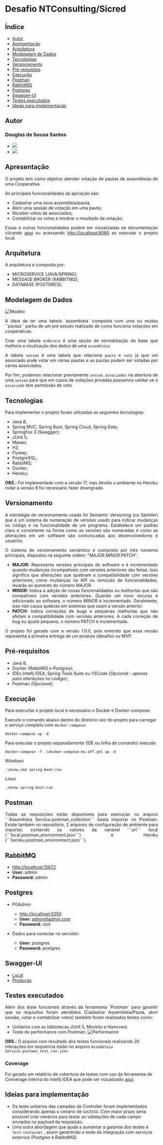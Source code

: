 
# **Desafio NTConsulting/Sicred**

## **Índice**
- [Autor](#autor)
- [Apresentação](#apresentação)
- [Arquitetura](#arquitetura)
- [Modelagem de Dados](#modelagem-de-dados)
- [Tecnologias](#tecnologias)
- [Versionamento](#versionamento)
- [Pré-requisitos](#pré-requisitos)
- [Execução](#execução)
- [Postman](#postman)
- [RabbitMQ](#rabbitmq)
- [Postgres](#postgres)
- [Swagger-UI](#swagger-ui)
- [Testes executados](#testes-executados)
- [Ideias para implementação](#ideias-para-implementação)


**Autor**
--- 
### Douglas de Sousa Santos
- [<img src="https://img.shields.io/badge/Gmail-D14836?style=for-the-badge&logo=gmail&logoColor=white" />](dsousasantos91@gmail.com)
- [<img src="https://img.shields.io/badge/GitHub-100000?style=for-the-badge&logo=github&logoColor=white" />](https://github.com/dsousasantos91)


**Apresentação**
---

<div style="text-align: justify">
O projeto tem como objetivo atender votação de pautas de assembleias de uma Cooperativa.

As principais funcionalidades da apicação são:
- Cadastrar uma nova assembleia/pauta;
- Abrir uma sessão de votação em uma pauta;
- Receber votos de associados;
- Contabilizar os votos e mostrar o resultado da votação;

Essas e outras funcionalidades podem ser vizualizadas na documentação clicando [aqui](https://ms-assembleia-d93b9e66f060.herokuapp.com) ou acessando [http://localhost:8080](http://localhost:8080) ao executar o projeto local.
</div>

**Arquitetura**
---
A arquitetura é composta por:

- MICROSERVICE (JAVA/SPRING);
- MESSAGE BROKER (RABBITMQ);
- DATABASE (POSTGRES);

**Modelagem de Dados**
---
![Modelo](diagram_db.png)

<div style="text-align: justify">
A ideia de ter uma tabela `assembleia` composta com uma ou muitas ``pautas`` partiu de um pré estudo realizado de como funciona votações em cooperativas.

Criar uma tabela ``endereco`` é uma opção de normalização de base que melhora a visulização dos dados de uma ``assembleia``.

A tabela ``sessao`` é uma tabela que relaciona ``pauta`` e ``voto`` já que um associado pode votar em várias pautas e as pautas podem ser votadas por vários associados.

Por fim, podemos relacionar previamente ``sessao_associados`` na abertura de uma ``sessao`` para que em casos de votações privadas possamos validar se o ``associado`` tem permissão de voto.
</div>

**Tecnologias**
---
Para implementar o projeto foram utilizadas as seguintes tecnologias:

- Java 8;
- Spring MVC, Spring Boot, Spring Cloud, Spring Data;
- SpringFox 3 (Swagger);
- JUnit 5;
- Maven;
- H2;
- Flyway;
- PostgreSQL;
- RabbiMQ;
- Docker;
- Heroku;

**OBS.:** Foi implementado com a versão 17, mas devido o ambiente no Heroku rodar a versão 8 foi necessário fazer downgrade.

**Versionamento**
---
<div style="text-align: justify">
A estratégia de versionamento usada foi Semantic Versioning (ou SemVer) que é um sistema de numeração de versões usado para indicar mudanças no código e na funcionalidade de um programa. Estabelece um padrão claro e consistente na forma como as versões são numeradas e como as alterações em um software são comunicadas aos desenvolvedores e usuários.

O sistema de versionamento semântico é composto por três números principais, dispostos na seguinte ordem: "MAJOR.MINOR.PATCH".
- **MAJOR:** Representa versões principais do software e é incrementado quando mudanças incompatíveis com versões anteriores são feitas. Isso significa que alterações que quebram a compatibilidade com versões anteriores, como mudanças na API ou remoção de funcionalidades, levarão ao aumento do número MAJOR.
- **MINOR:** Indica a adição de novas funcionalidades ou melhorias que são compatíveis com versões anteriores. Quando um novo recurso é adicionado ao software, o número MINOR é incrementado. Geralmente, isso não causa quebras em sistemas que usam a versão anterior.
- **PATCH:** Indica correções de bugs e pequenas melhorias que não afetam a compatibilidade com versões anteriores. A cada correção de bug ou ajuste pequeno, o número PATCH é incrementado.

O projeto foi gerado com a versão 1.0.0, pois entendo que essa versão representa a primeira entrega de um produto (desafio) ou MVP.
</div>

**Pré-requisitos**
---
- Java 8;
- Docker *(RabbiMQ e Postgres)*;
- IDEs Intellij IDEA, Spring Tools Suite ou VSCode *(Opcional - apenas para alterações no código)*;
- Postman *(Opcional)*;

**Execução**
---
Para execurtar o projeto local é necessário o Docker e Docker-compose.

Execute o comando abaixo dentro do diretório raiz do projeto para carregar o serviço completo com `docker-compose`:

```
docker-compose up -d
```

Para executar o projeto separadamente (IDE ou linha de comando) execute:

```
docker-compose -f .\docker-compose-ms-off.yml up -d
```

*Windows*
```
.\mvnw.cmd spring-boot:run
```
*Linux*
```
./mvnw spring-boot:run
```

## **Postman**

<div style="text-align: justify;">
Todas as requisições estão disponíveis para execução no arquivo ```Assembleia Service.postman_collection``` basta importar no Postman.
Existe também no repositório, 2 arquivos de configuração de ambiente para importar, contendo os valores da variável ```url``` local (```local.postman_environment.json```) e Heroku (```heroku.postman_environment.json```).
</div>

**RabbitMQ**
---
- [http://localhost:15672](http://localhost:15672)
- **User:** admin
- **Password:** admin

**Postgres**
---
- PGAdmin
  - [http://localhost:5050](http://localhost:5050/)
  - **User:** admin@admin.com
  - **Password:** root

- Dados para conectar no servidor:
  - **User:** postgres
  - **Password:** postgres

**Swagger-UI**
---
- [Local](http://localhost:8080/swagger-ui/index.html#/)
- [Produção](https://ms-assembleia-d93b9e66f060.herokuapp.com)

## **Testes executados**

<div style="text-align: justify">
Além dos teste funcionais através da ferramenta `Postman` para garantir que os requisitos foram atendidos (Cadastrar Assembleia/Pauta, abrir sessão, votar e contabilizar votos) também foram realizados testes como:
</div>

- Unitários com as bibliotecas JUnit 5, Mockito e Hamcrest.
- Teste de performance com Postman:
  ![Performance](test_performance_postman.png)

**OBS.:** O arquivo com resultado dos testes funcionais realizando 20 interações em sequencia estão no arquivo ``Assembleia Service.postman_test_run.json``


### Coverage

Foi gerado um relatório de cobertura de testes com uso da ferramenta de Converage interna do Intellij IDEA que pode ser vizualizado [aqui](http://localhost:63342/ms-assembleia/coverageReport/index.html?_ijt=peion68lu6b6q3l05liqhcq36f&_ij_reload=RELOAD_ON_SAVE).

## **Ideias para implementação**

- Os teste unitários das camadas de Controller foram implementados considerando apenas o cenário de ```SUCESSO```. Com maior prazo seria possível criar cenários para testar as validações de cada campo enviados no payload da requisição.
- Uma outra abordagem que ajuda a aumantar a garantia dos testes é ```test-container``` , assim garantindo o teste de integração com serviços externos (Postgres e RabbitMQ).
